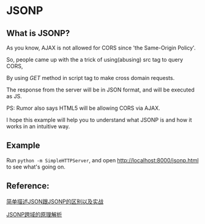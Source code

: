 # JSONP

## What is JSONP?

As you know, AJAX is not allowed for CORS since 'the Same-Origin Policy'.

So, people came up with the a trick of using(abusing) src tag to query CORS,

By using *GET* method in script tag to make cross domain requests.

The response from the server will be in JSON format, and will be executed as JS.

PS: Rumor also says HTML5 will be allowing CORS via AJAX.

I hope this example will help you to understand what JSONP is and how it works
in an intuitive way.

## Example

Run `python -m SimpleHTTPServer`, and open
[http://localhost:8000/jsonp.html](http://localhost:8000/jsonp.html)
to see what's going on.

## Reference:

[简单描述JSON跟JSONP的区别以及实战](http://www.qixing318.com/article/simply-describe-the-difference-between-json-with-json-as-well-as-the-actual-combat.html)

[JSONP跨域的原理解析](http://www.nowamagic.net/librarys/veda/detail/224)
